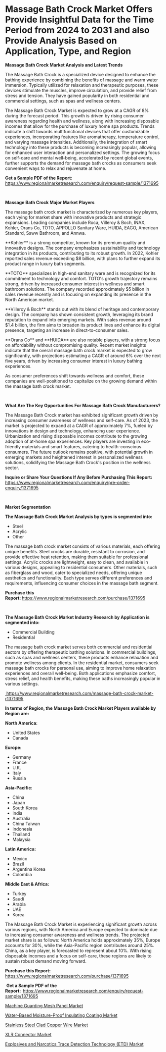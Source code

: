 <p><h1>Massage Bath Crock Market Offers Provide Insightful Data for the Time Period from 2024 to 2031 and also Provide Analysis Based on Application, Type, and Region</h1></p><p><strong>Massage Bath Crock Market Analysis and Latest Trends</strong></p>
<p><p>The Massage Bath Crock is a specialized device designed to enhance the bathing experience by combining the benefits of massage and warm water immersion. Typically utilized for relaxation and therapeutic purposes, these devices stimulate the muscles, improve circulation, and provide relief from stress and tension. They have gained popularity in both residential and commercial settings, such as spas and wellness centers.</p><p>The Massage Bath Crock Market is expected to grow at a CAGR of 8% during the forecast period. This growth is driven by rising consumer awareness regarding health and wellness, along with increasing disposable incomes that allow for the purchase of luxury home spa products. Trends indicate a shift towards multifunctional devices that offer customizable experiences, incorporating features like aromatherapy, temperature control, and varying massage intensities. Additionally, the integration of smart technology into these products is becoming increasingly popular, allowing for enhanced user interaction and personalized settings. The growing focus on self-care and mental well-being, accelerated by recent global events, further supports the demand for massage bath crocks as consumers seek convenient ways to relax and rejuvenate at home.</p></p>
<p><strong>Get a Sample PDF of the Report:&nbsp;</strong> <a href="https://www.regionalmarketresearch.com/enquiry/request-sample/1371695">https://www.regionalmarketresearch.com/enquiry/request-sample/1371695</a></p>
<p>&nbsp;</p>
<p><strong>Massage Bath Crock Major Market Players</strong></p>
<p><p>The massage bath crock market is characterized by numerous key players, each vying for market share with innovative products and strategic expansions. Leading companies include Roca, Villeroy & Boch, INAX, Kohler, Orans Co, TOTO, APPOLLO Sanitary Ware, HUIDA, EAGO, American Standard, Ssww Bathroom, and Annwa.</p><p>**Kohler** is a strong competitor, known for its premium quality and innovative designs. The company emphasizes sustainability and technology integration in its products, contributing to its robust growth. In 2022, Kohler reported sales revenue exceeding $8 billion, with plans to further expand its product range in luxury bath segments.</p><p>**TOTO** specializes in high-end sanitary ware and is recognized for its commitment to technology and comfort. TOTO's growth trajectory remains strong, driven by increased consumer interest in wellness and smart bathroom solutions. The company recorded approximately $5 billion in sales revenue recently and is focusing on expanding its presence in the North American market.</p><p>**Villeroy & Boch** stands out with its blend of heritage and contemporary design. The company has shown consistent growth, leveraging its brand reputation to expand into emerging markets. With sales revenue around $1.4 billion, the firm aims to broaden its product lines and enhance its digital presence, targeting an increase in direct-to-consumer sales.</p><p>**Orans Co** and **HUIDA** are also notable players, with a strong focus on affordability without compromising quality. Recent market insights indicate that the overall massage bath crock market is expected to grow significantly, with projections estimating a CAGR of around 6% over the next five years, driven by increasing consumer interest in luxury bathing experiences. </p><p>As consumer preferences shift towards wellness and comfort, these companies are well-positioned to capitalize on the growing demand within the massage bath crock market.</p></p>
<p>&nbsp;</p>
<p><strong>What Are The Key Opportunities For Massage Bath Crock Manufacturers?</strong></p>
<p><p>The Massage Bath Crock market has exhibited significant growth driven by increasing consumer awareness of wellness and self-care. As of 2023, the market is projected to expand at a CAGR of approximately 7%, fueled by innovations in design and technology, enhancing user experience. Urbanization and rising disposable incomes contribute to the growing adoption of at-home spa experiences. Key players are investing in eco-friendly materials and smart features, catering to health-conscious consumers. The future outlook remains positive, with potential growth in emerging markets and heightened interest in personalized wellness solutions, solidifying the Massage Bath Crock's position in the wellness sector.</p></p>
<p><strong>Inquire or Share Your Questions If Any Before Purchasing This Report:</strong> <a href="https://www.regionalmarketresearch.com/enquiry/pre-order-enquiry/1371695">https://www.regionalmarketresearch.com/enquiry/pre-order-enquiry/1371695</a></p>
<p>&nbsp;</p>
<p><strong>Market Segmentation</strong></p>
<p><strong>The Massage Bath Crock Market Analysis by types is segmented into:</strong></p>
<p><ul><li>Steel</li><li>Acrylic</li><li>Other</li></ul></p>
<p><p>The massage bath crock market consists of various materials, each offering unique benefits. Steel crocks are durable, resistant to corrosion, and provide effective heat retention, making them suitable for professional settings. Acrylic crocks are lightweight, easy to clean, and available in various designs, appealing to residential consumers. Other materials, such as fiberglass and wood, cater to specialized needs, offering unique aesthetics and functionality. Each type serves different preferences and requirements, influencing consumer choices in the massage bath segment.</p></p>
<p><strong>Purchase this Report:&nbsp;</strong><a href="https://www.regionalmarketresearch.com/purchase/1371695">https://www.regionalmarketresearch.com/purchase/1371695</a></p>
<p>&nbsp;</p>
<p><strong>The Massage Bath Crock Market Industry Research by Application is segmented into:</strong></p>
<p><ul><li>Commercial Building</li><li>Residential</li></ul></p>
<p><p>The massage bath crock market serves both commercial and residential sectors by offering therapeutic bathing solutions. In commercial buildings, such as spas and wellness centers, these products enhance relaxation and promote wellness among clients. In the residential market, consumers seek massage bath crocks for personal use, aiming to improve home relaxation experiences and overall well-being. Both applications emphasize comfort, stress relief, and health benefits, making these baths increasingly popular in various settings.</p></p>
<p><a href="https://www.regionalmarketresearch.com/massage-bath-crock-market-r1371695">&nbsp;https://www.regionalmarketresearch.com/massage-bath-crock-market-r1371695</a></p>
<p><strong>In terms of Region, the Massage Bath Crock Market Players available by Region are:</strong></p>
<p>
    <p> <strong> North America: </strong>
        <ul>
            <li>United States</li>
            <li>Canada</li>
        </ul>
        </p> 
    <p> <strong> Europe: </strong>
        <ul>
            <li>Germany</li>
            <li>France</li>
            <li>U.K.</li>
            <li>Italy</li>
            <li>Russia</li>
        </ul>
        </p> 
    <p> <strong> Asia-Pacific: </strong>
        <ul>
            <li>China</li>
            <li>Japan</li>
            <li>South Korea</li>
            <li>India</li>
            <li>Australia</li>
            <li>China Taiwan</li>
            <li>Indonesia</li>
            <li>Thailand</li>
            <li>Malaysia</li>
        </ul>
        </p> 
    <p> <strong> Latin America: </strong>
        <ul>
            <li>Mexico</li>
            <li>Brazil</li>
            <li>Argentina Korea</li>
            <li>Colombia</li>
        </ul>
        </p> 
    <p> <strong> Middle East & Africa: </strong>
        <ul>
            <li>Turkey</li>
            <li>Saudi</li>
            <li>Arabia</li>
            <li>UAE</li>
            <li>Korea</li>
        </ul>
    </p>
    </p>
<p><p>The Massage Bath Crock Market is experiencing significant growth across various regions, with North America and Europe expected to dominate due to increasing consumer awareness and wellness trends. The projected market share is as follows: North America holds approximately 35%, Europe accounts for 30%, while the Asia-Pacific region contributes around 25%. China, as a key player, is forecasted to represent about 10%. With rising disposable incomes and a focus on self-care, these regions are likely to sustain robust demand moving forward.</p></p>
<p><strong>Purchase this Report: </strong><a href="https://www.regionalmarketresearch.com/purchase/1371695">https://www.regionalmarketresearch.com/purchase/1371695</a></p>
<p>&nbsp;<strong>Get a Sample PDF of the Report:&nbsp;&nbsp;</strong><a href="https://www.regionalmarketresearch.com/enquiry/request-sample/1371695">https://www.regionalmarketresearch.com/enquiry/request-sample/1371695</a></p>
<p><strong></strong></p>
<p><p><a href="https://medium.com/@wileymathis76/machine-guarding-mesh-panel-industry-insights-report-analyzing-machine-guarding-mesh-panel-market-55bb19dfe3bb">Machine Guarding Mesh Panel Market</a></p><p><a href="https://issuu.com/reportprime-2/docs/water-based-moisture-proof-insulati_c5f067f483e7b3">Water-Based Moisture-Proof Insulating Coating Market</a></p><p><a href="https://issuu.com/reportprime-2/docs/stainless-steel-clad-copper-wire-ma_8a9e548553be82">Stainless Steel Clad Copper Wire Market</a></p><p><a href="https://medium.com/@wileymathis76/insights-into-xlr-connector-market-share-and-competitive-landscape-for-period-from-2024-to-2031-1976f0fb532a">XLR Connector Market</a></p><p><a href="https://github.com/JudyWalsh475/Market-Research-Report-List-1/blob/main/explosives-and-narcotics-trace-detection-technology-etd-market.md">Explosives and Narcotics Trace Detection Technology (ETD) Market</a></p></p>